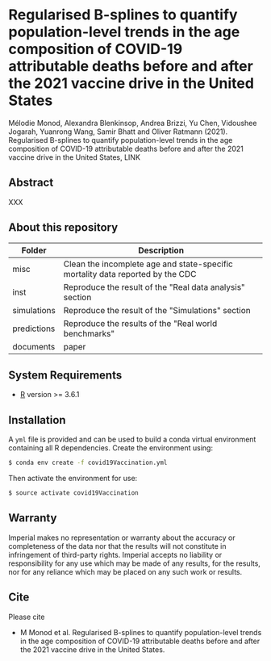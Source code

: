# Regularised B-splines to quantify population-level trends in the age composition of COVID-19 attributable deaths before and after the 2021 vaccine drive in the United States

Mélodie Monod, Alexandra Blenkinsop, Andrea Brizzi, Yu Chen, Vidoushee Jogarah, Yuanrong Wang, Samir Bhatt and Oliver Ratmann (2021). Regularised B-splines to quantify population-level trends in the age composition of COVID-19 attributable deaths before and after the 2021 vaccine drive in the United States, LINK

## Abstract
XXX

## About this repository
| Folder    | Description |
|-----------|------------------------------------------------------|
| misc   | Clean the incomplete age and state-specific mortality data reported by the CDC |
| inst | Reproduce the result of the "Real data analysis" section  |
| simulations      | Reproduce the result of the "Simulations" section |
| predictions | Reproduce the results of the "Real world benchmarks" |
| documents | paper |


## System Requirements
- [R](https://www.r-project.org/) version >= 3.6.1

## Installation 
A ```yml``` file is provided and can be used to build a conda virtual environment containing all R dependencies. Create the environment using:
```bash
$ conda env create -f covid19Vaccination.yml
```
Then activate the environment for use:
```bash
$ source activate covid19Vaccination
```


## Warranty

Imperial makes no representation or warranty about the accuracy or completeness of the data nor that the results will not constitute in infringement of third-party rights. Imperial accepts no liability or responsibility for any use which may be made of any results, for the results, nor for any reliance which may be placed on any such work or results.


## Cite

Please cite 
* M Monod et al. Regularised B-splines to quantify population-level trends in the age composition of COVID-19 attributable deaths before and after the 2021 vaccine drive in the United States.
